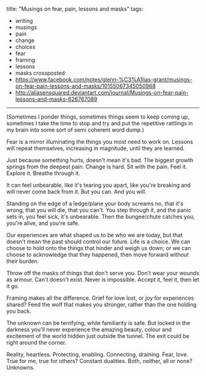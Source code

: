 title: "Musings on fear, pain, lessons and masks"
tags:
- writing
- musings
- pain
- change
- choices
- fear
- framing
- lessons
- masks
crossposted:
- https://www.facebook.com/notes/glenn-%C3%A1lias-grant/musings-on-fear-pain-lessons-and-masks/10155067345050968
- http://aliasensquared.deviantart.com/journal/Musings-on-fear-pain-lessons-and-masks-626767089
---
(Sometimes I ponder things, sometimes things seem to keep coming up, sometimes I take the time to stop and try and put the repetitive rattlings in my brain into some sort of semi coherent word dump.)

Fear is a mirror illuminating the things you most need to work on. Lessons will repeat themselves, increasing in magnitude, until they are learned.

Just because something hurts, doesn't mean it's bad. The biggest growth springs from the deepest pain. Change is hard. Sit with the pain. Feel it. Explore it. Breathe through it.

It can feel unbearable, like it's tearing you apart, like you're breaking and will never come back from it. But you can. And you will.

Standing on the edge of a ledge/plane your body screams no, that it's wrong, that you will die, that you can't. You step through it, and the panic sets in, you feel sick, it's unbearable. Then the bungee/chute catches you, you're alive, and you're safe.

Our experiences are what shaped us to be who we are today, but that doesn't mean the past should control our future. Life is a choice. We can choose to hold onto the things that hinder and weigh us down; or we can choose to acknowledge that they happened, then move forward without their burden.

Throw off the masks of things that don't serve you. Don't wear your wounds as armour. Can't doesn't exist. Never is impossible. Accept it, feel it, then let it go.

Framing makes all the difference. Grief for love lost, or joy for experiences shared? Feed the wolf that makes you stronger, rather than the one holding you back.

The unknown can be terrifying, while familiarity is safe. But locked in the darkness you'll never experience the amazing beauty, colour and excitement of the world hidden just outside the tunnel. The exit could be right around the corner.

Reality, heartless. Protecting, enabling. Connecting, draining. Fear, love. True for me, true for others? Constant dualities. Both, neither, all or none? Unknowns.
